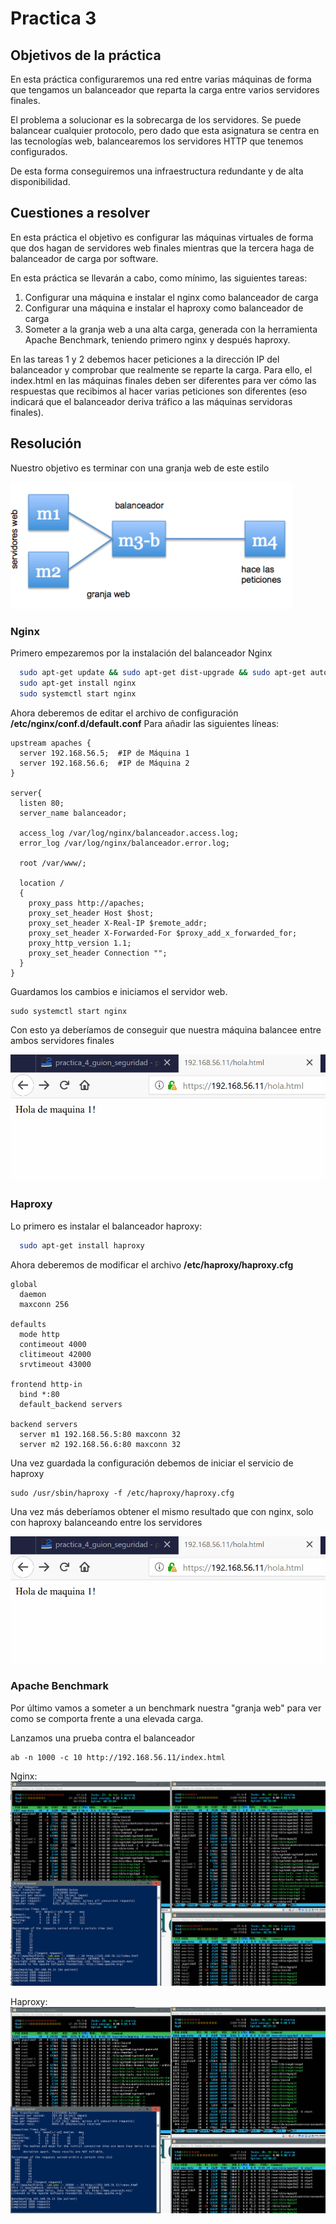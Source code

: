 # Practica 3

## Objetivos de la práctica

En  esta  práctica  configuraremos  una  red  entre  varias  máquinas  de  forma  que 
tengamos un balanceador que reparta la carga entre varios servidores finales.

El  problema  a  solucionar  es  la  sobrecarga  de  los  servidores.  Se  puede  balancear 
cualquier protocolo, pero dado que esta asignatura se centra en las tecnologías web, 
balancearemos los servidores HTTP que tenemos configurados.

De esta forma conseguiremos una infraestructura redundante y de alta disponibilidad.

## Cuestiones a resolver
En  esta  práctica  el  objetivo  es  configurar  las  máquinas  virtuales  de  forma  que  dos 
hagan  de  servidores  web  finales  mientras  que  la  tercera  haga  de  balanceador  de carga por software. 

En esta práctica se llevarán a cabo, como mínimo, las siguientes tareas:

1. Configurar una máquina e instalar el nginx como balanceador de carga
2. Configurar una máquina e instalar el haproxy como balanceador de carga
3. Someter a la granja web a una alta carga, generada con la herramienta Apache Benchmark, teniendo primero nginx y después haproxy. 

En las tareas  1  y  2 debemos hacer  peticiones  a  la  dirección  IP del  balanceador y comprobar  que  realmente  se  reparte  la  carga. Para  ello,  el index.html en  las máquinas finales deben ser diferentes para ver cómo las respuestas que recibimos al 
hacer varias peticiones son diferentes (eso indicará que el balanceador deriva tráfico a las máquinas servidoras finales).

## Resolución

Nuestro objetivo es terminar con una granja web de este estilo

![alt text](https://github.com/jcpulido97/SWAP/blob/master/Practicas/P3/img/diagrama.png)

### Nginx

Primero empezaremos por la instalación del balanceador Nginx

```bash
  sudo apt-get update && sudo apt-get dist-upgrade && sudo apt-get autoremove
  sudo apt-get install nginx
  sudo systemctl start nginx
```

Ahora deberemos de editar el archivo de configuración **/etc/nginx/conf.d/default.conf**
Para añadir las siguientes líneas:

```
upstream apaches {
  server 192.168.56.5;  #IP de Máquina 1
  server 192.168.56.6;  #IP de Máquina 2
}

server{
  listen 80;
  server_name balanceador;
  
  access_log /var/log/nginx/balanceador.access.log;
  error_log /var/log/nginx/balanceador.error.log;
  
  root /var/www/;
  
  location /
  {
    proxy_pass http://apaches;
    proxy_set_header Host $host;
    proxy_set_header X-Real-IP $remote_addr;
    proxy_set_header X-Forwarded-For $proxy_add_x_forwarded_for;
    proxy_http_version 1.1;
    proxy_set_header Connection "";
  }
}
```
Guardamos los cambios e iniciamos el servidor web.
```
sudo systemctl start nginx
```
Con esto ya deberíamos de conseguir que nuestra máquina balancee entre ambos servidores finales

![alt text](https://github.com/jcpulido97/SWAP/blob/master/Practicas/P3/img/balanceador_ssl.gif)

### Haproxy

Lo primero es instalar el balanceador haproxy:
```bash
  sudo apt-get install haproxy
```
Ahora deberemos de modificar el archivo **/etc/haproxy/haproxy.cfg** 
```
global
  daemon
  maxconn 256
  
defaults
  mode http
  contimeout 4000
  clitimeout 42000
  srvtimeout 43000
  
frontend http-in
  bind *:80
  default_backend servers
  
backend servers
  server m1 192.168.56.5:80 maxconn 32
  server m2 192.168.56.6:80 maxconn 32
```
Una vez guardada la configuración debemos de iniciar el servicio de haproxy
```
sudo /usr/sbin/haproxy -f /etc/haproxy/haproxy.cfg
```
Una vez más deberíamos obtener el mismo resultado que con nginx, solo con haproxy balanceando entre los servidores

![alt text](https://github.com/jcpulido97/SWAP/blob/master/Practicas/P3/img/balanceador_ssl.gif)

### Apache Benchmark

Por último vamos a someter a un benchmark nuestra "granja web" para ver como se comporta frente a una elevada carga.

Lanzamos una prueba contra el balanceador
```
ab -n 1000 -c 10 http://192.168.56.11/index.html
```
Nginx:
![alt text](https://github.com/jcpulido97/SWAP/blob/master/Practicas/P3/img/Captura.PNG)

Haproxy:
![alt text](https://github.com/jcpulido97/SWAP/blob/master/Practicas/P3/img/Haproxy.PNG)
